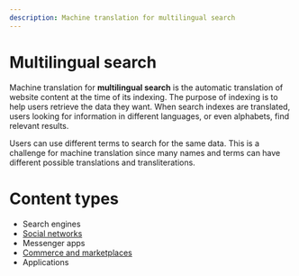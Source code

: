 ```yaml
---
description: Machine translation for multilingual search
---
```


# Multilingual search

Machine translation for **multilingual search** is the automatic translation of website content at the time of its indexing. The purpose of indexing is to help users retrieve the data they want. When search indexes are translated, users looking for information in different languages, or even alphabets, find relevant results.

Users can use different terms to search for the same data. This is a challenge for machine translation since many names and terms can have different possible translations and transliterations.


# Content types

- Search engines
- [Social networks](/applications/social-networks.md)
- Messenger apps
- [Commerce and marketplaces](/applications/commerce-and-marketplaces.md)
- Applications
